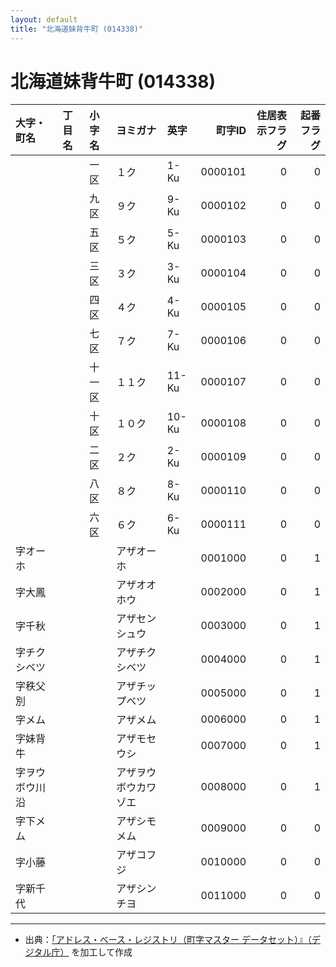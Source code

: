 ```yaml
---
layout: default
title: "北海道妹背牛町 (014338)"
---
```


# 北海道妹背牛町 (014338)

| 大字・町名 | 丁目名 | 小字名 | ヨミガナ | 英字 | 町字ID | 住居表示フラグ | 起番フラグ |
|:--------|:------|:------|:-----------------|:---------------------|--------:|----------:|--------:|
|  |  | 一区 | １ク | 1-Ku | 0000101 | 0 | 0 |
|  |  | 九区 | ９ク | 9-Ku | 0000102 | 0 | 0 |
|  |  | 五区 | ５ク | 5-Ku | 0000103 | 0 | 0 |
|  |  | 三区 | ３ク | 3-Ku | 0000104 | 0 | 0 |
|  |  | 四区 | ４ク | 4-Ku | 0000105 | 0 | 0 |
|  |  | 七区 | ７ク | 7-Ku | 0000106 | 0 | 0 |
|  |  | 十一区 | １１ク | 11-Ku | 0000107 | 0 | 0 |
|  |  | 十区 | １０ク | 10-Ku | 0000108 | 0 | 0 |
|  |  | 二区 | ２ク | 2-Ku | 0000109 | 0 | 0 |
|  |  | 八区 | ８ク | 8-Ku | 0000110 | 0 | 0 |
|  |  | 六区 | ６ク | 6-Ku | 0000111 | 0 | 0 |
| 字オーホ |  |  | アザオーホ |  | 0001000 | 0 | 1 |
| 字大鳳 |  |  | アザオオホウ |  | 0002000 | 0 | 1 |
| 字千秋 |  |  | アザセンシュウ |  | 0003000 | 0 | 1 |
| 字チクシベツ |  |  | アザチクシベツ |  | 0004000 | 0 | 1 |
| 字秩父別 |  |  | アザチップベツ |  | 0005000 | 0 | 1 |
| 字メム |  |  | アザメム |  | 0006000 | 0 | 1 |
| 字妹背牛 |  |  | アザモセウシ |  | 0007000 | 0 | 1 |
| 字ヲウボウ川沿 |  |  | アザヲウボウカワゾエ |  | 0008000 | 0 | 1 |
| 字下メム |  |  | アザシモメム |  | 0009000 | 0 | 0 |
| 字小藤 |  |  | アザコフジ |  | 0010000 | 0 | 0 |
| 字新千代 |  |  | アザシンチヨ |  | 0011000 | 0 | 0 |

---

- 出典：[「アドレス・ベース・レジストリ（町字マスター データセット）』（デジタル庁）](https://www.digital.go.jp/policies/base_registry_address/) を加工して作成
